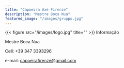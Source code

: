 ```yaml
---
title: "Capoeira Axè Firenze"
description: "Mestre Boca Nua"
featured_image: "/images/gruppo.jpg"
---
```


{{< figure src="/images/logo.jpg" title="" >}}
Informação

Mestre Boca Nua

Cell: +39 347 3393296

e-mail: capoeirafirenze@gmail.com
